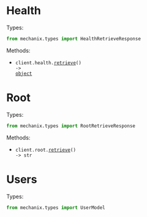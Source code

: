 # Health

Types:

```python
from mechanix.types import HealthRetrieveResponse
```

Methods:

- <code title="get /health">client.health.<a href="./src/mechanix/resources/health.py">retrieve</a>() -> <a href="./src/mechanix/types/health_retrieve_response.py">object</a></code>

# Root

Types:

```python
from mechanix.types import RootRetrieveResponse
```

Methods:

- <code title="get /">client.root.<a href="./src/mechanix/resources/root.py">retrieve</a>() -> str</code>

# Users

Types:

```python
from mechanix.types import UserModel
```
